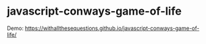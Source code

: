 # javascript-conways-game-of-life

Demo: https://withallthesequestions.github.io/javascript-conways-game-of-life/

